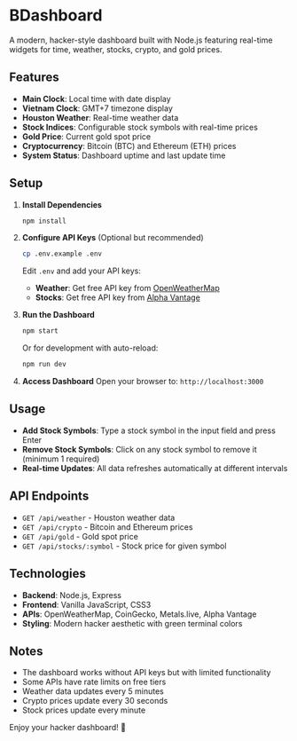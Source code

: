 # BDashboard

A modern, hacker-style dashboard built with Node.js featuring real-time widgets for time, weather, stocks, crypto, and gold prices.

## Features

- **Main Clock**: Local time with date display
- **Vietnam Clock**: GMT+7 timezone display
- **Houston Weather**: Real-time weather data
- **Stock Indices**: Configurable stock symbols with real-time prices
- **Gold Price**: Current gold spot price
- **Cryptocurrency**: Bitcoin (BTC) and Ethereum (ETH) prices
- **System Status**: Dashboard uptime and last update time

## Setup

1. **Install Dependencies**
   ```bash
   npm install
   ```

2. **Configure API Keys** (Optional but recommended)
   ```bash
   cp .env.example .env
   ```
   
   Edit `.env` and add your API keys:
   - **Weather**: Get free API key from [OpenWeatherMap](https://openweathermap.org/api)
   - **Stocks**: Get free API key from [Alpha Vantage](https://www.alphavantage.co/support/#api-key)

3. **Run the Dashboard**
   ```bash
   npm start
   ```
   
   Or for development with auto-reload:
   ```bash
   npm run dev
   ```

4. **Access Dashboard**
   Open your browser to: `http://localhost:3000`

## Usage

- **Add Stock Symbols**: Type a stock symbol in the input field and press Enter
- **Remove Stock Symbols**: Click on any stock symbol to remove it (minimum 1 required)
- **Real-time Updates**: All data refreshes automatically at different intervals

## API Endpoints

- `GET /api/weather` - Houston weather data
- `GET /api/crypto` - Bitcoin and Ethereum prices
- `GET /api/gold` - Gold spot price
- `GET /api/stocks/:symbol` - Stock price for given symbol

## Technologies

- **Backend**: Node.js, Express
- **Frontend**: Vanilla JavaScript, CSS3
- **APIs**: OpenWeatherMap, CoinGecko, Metals.live, Alpha Vantage
- **Styling**: Modern hacker aesthetic with green terminal colors

## Notes

- The dashboard works without API keys but with limited functionality
- Some APIs have rate limits on free tiers
- Weather data updates every 5 minutes
- Crypto prices update every 30 seconds
- Stock prices update every minute

Enjoy your hacker dashboard! 🚀
